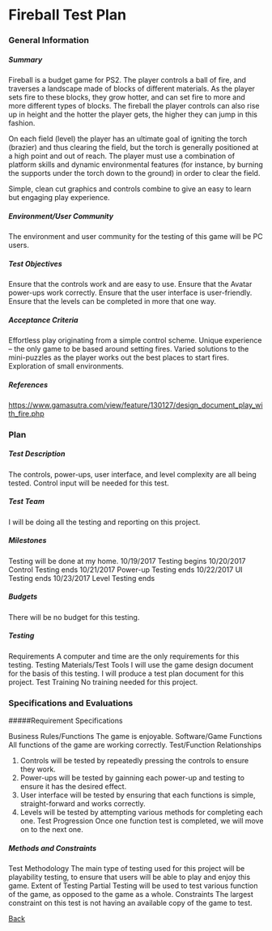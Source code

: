 # Fireball Test Plan

### General Information

##### Summary

Fireball is a budget game for PS2. The player controls a ball of fire, and traverses a landscape made of blocks of
different materials. As the player sets fire to these blocks, they grow hotter, and can set fire to more and more
different types of blocks. The fireball the player controls can also rise up in height and the hotter the player gets,
the higher they can jump in this fashion.

On each field (level) the player has an ultimate goal of igniting the torch (brazier) and thus clearing the field,
but the torch is generally positioned at a high point and out of reach. The player must use a combination of
platform skills and dynamic environmental features (for instance, by burning the supports under the torch down to the ground)
in order to clear the field.

Simple, clean cut graphics and controls combine to give an easy to learn but engaging play experience.

##### Environment/User Community

The environment and user community for the testing of this game will be PC users.

##### Test Objectives

Ensure that the controls work and are easy to use.
Ensure that the Avatar power-ups work correctly.
Ensure that the user interface is user-friendly.
Ensure that the levels can be completed in more that one way.

##### Acceptance Criteria

Effortless play originating from a simple control scheme.
Unique experience – the only game to be based around setting fires.
Varied solutions to the mini-puzzles as the player works out the best places to start fires.
Exploration of small environments.

##### References

https://www.gamasutra.com/view/feature/130127/design_document_play_with_fire.php

### Plan

##### Test Description

The controls, power-ups, user interface, and level complexity are all being tested. Control input will be needed for this test.

##### Test Team

I will be doing all the testing and reporting on this project.

##### Milestones

Testing will be done at my home.
10/19/2017 Testing begins
10/20/2017 Control Testing ends
10/21/2017 Power-up Testing ends
10/22/2017 UI Testing ends
10/23/2017 Level Testing ends

##### Budgets

There will be no budget for this testing.

##### Testing

Requirements
  A computer and time are the only requirements for this testing.
Testing Materials/Test Tools
  I will use the game design document for the basis of this testing. I will produce a test plan document for this project.
Test Training
  No training needed for this project.
  
### Specifications and Evaluations

#####Requirement Specifications

Business Rules/Functions
  The game is enjoyable.
Software/Game Functions
  All functions of the game are working correctly.
Test/Function Relationships
  1. Controls will be tested by repeatedly pressing the controls to ensure they work.
  2. Power-ups will be tested by gainning each power-up and testing to ensure it has the desired effect.
  3. User interface will be tested by ensuring that each functions is simple, straight-forward and works correctly.
  4. Levels will be tested by attempting various methods for completing each one.
Test Progression
  Once one function test is completed, we will move on to the next one.
  
##### Methods and Constraints

Test Methodology
  The main type of testing used for this project will be playability testing, to ensure that users will be able to play and enjoy this game.
Extent of Testing
  Partial Testing will be used to test various function of the game, as opposed to the game as a whole.
Constraints
  The largest constraint on this test is not having an available copy of the game to test.

[Back](Portfolio.md)
